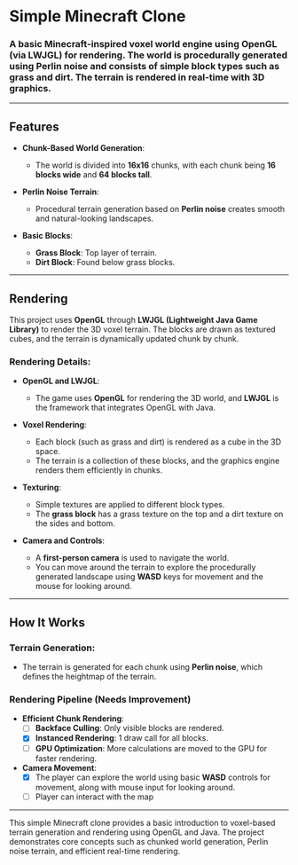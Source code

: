 # Simple Minecraft Clone

### A basic Minecraft-inspired voxel world engine using OpenGL (via LWJGL) for rendering. The world is procedurally generated using Perlin noise and consists of simple block types such as grass and dirt. The terrain is rendered in real-time with 3D graphics.

---

## Features

- **Chunk-Based World Generation**: 
  - The world is divided into **16x16** chunks, with each chunk being **16 blocks wide** and **64 blocks tall**.
  
- **Perlin Noise Terrain**: 
  - Procedural terrain generation based on **Perlin noise** creates smooth and natural-looking landscapes.

- **Basic Blocks**:
  - **Grass Block**: Top layer of terrain.
  - **Dirt Block**: Found below grass blocks.

---

## Rendering

This project uses **OpenGL** through **LWJGL (Lightweight Java Game Library)** to render the 3D voxel terrain. The blocks are drawn as textured cubes, and the terrain is dynamically updated chunk by chunk.

### Rendering Details:
- **OpenGL and LWJGL**: 
  - The game uses **OpenGL** for rendering the 3D world, and **LWJGL** is the framework that integrates OpenGL with Java.
  
- **Voxel Rendering**: 
  - Each block (such as grass and dirt) is rendered as a cube in the 3D space.
  - The terrain is a collection of these blocks, and the graphics engine renders them efficiently in chunks.
  
- **Texturing**: 
  - Simple textures are applied to different block types.
  - The **grass block** has a grass texture on the top and a dirt texture on the sides and bottom.
  
- **Camera and Controls**: 
  - A **first-person camera** is used to navigate the world.
  - You can move around the terrain to explore the procedurally generated landscape using **WASD** keys for movement and the mouse for looking around.

---

## How It Works

### Terrain Generation:
- The terrain is generated for each chunk using **Perlin noise**, which defines the heightmap of the terrain.

### Rendering Pipeline (Needs Improvement)  
- **Efficient Chunk Rendering**:
  - [ ] **Backface Culling**: Only visible blocks are rendered.
  - [x] **Instanced Rendering**: 1 draw call for all blocks.
  - [ ] **GPU Optimization**: More calculations are moved to the GPU for faster rendering.

- **Camera Movement**: 
  - [x] The player can explore the world using basic **WASD** controls for movement, along with mouse input for looking around.
  - [ ] Player can interact with the map

---

This simple Minecraft clone provides a basic introduction to voxel-based terrain generation and rendering using OpenGL and Java. The project demonstrates core concepts such as chunked world generation, Perlin noise terrain, and efficient real-time rendering.
